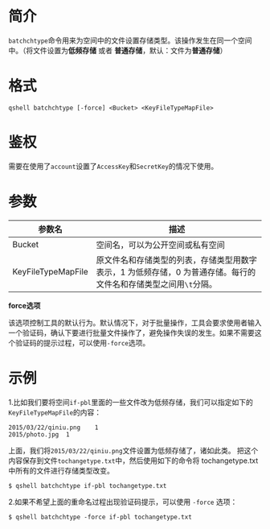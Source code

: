 # 简介

`batchchtype`命令用来为空间中的文件设置存储类型。该操作发生在同一个空间中。（将文件设置为**低频存储** 或者 **普通存储**，默认：文件为**普通存储**）


# 格式

```
qshell batchchtype [-force] <Bucket> <KeyFileTypeMapFile>
```

# 鉴权

需要在使用了`account`设置了`AccessKey`和`SecretKey`的情况下使用。

# 参数

|参数名|描述|
|---------|-----------|
|Bucket|空间名，可以为公开空间或私有空间|
| KeyFileTypeMapFile |原文件名和存储类型的列表，存储类型用数字表示，1 为低频存储，0 为普通存储。每行的文件名和存储类型之间用`\t`分隔。|

**force选项**

该选项控制工具的默认行为。默认情况下，对于批量操作，工具会要求使用者输入一个验证码，确认下要进行批量文件操作了，避免操作失误的发生。如果不需要这个验证码的提示过程，可以使用`-force`选项。

# 示例

1.比如我们要将空间`if-pbl`里面的一些文件改为低频存储，我们可以指定如下的`KeyFileTypeMapFile`的内容：

```
2015/03/22/qiniu.png	1
2015/photo.jpg	1
```

上面，我们将`2015/03/22/qiniu.png`文件设置为低频存储了，诸如此类。
把这个内容保存到文件`tochangetype.txt`中，然后使用如下的命令将 tochangetype.txt中所有的文件进行存储类型改变。

```
$ qshell batchchtype if-pbl tochangetype.txt
```

2.如果不希望上面的重命名过程出现验证码提示，可以使用 `-force` 选项：

```
$ qshell batchchtype -force if-pbl tochangetype.txt
```
